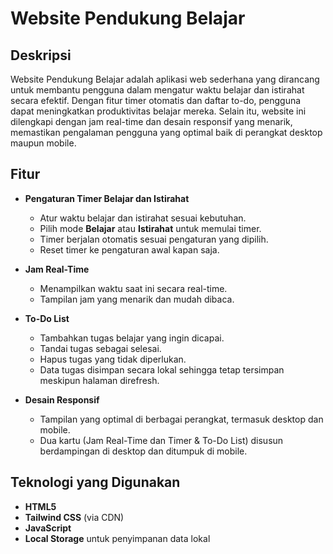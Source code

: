# Website Pendukung Belajar

## Deskripsi

Website Pendukung Belajar adalah aplikasi web sederhana yang dirancang untuk membantu pengguna dalam mengatur waktu belajar dan istirahat secara efektif. Dengan fitur timer otomatis dan daftar to-do, pengguna dapat meningkatkan produktivitas belajar mereka. Selain itu, website ini dilengkapi dengan jam real-time dan desain responsif yang menarik, memastikan pengalaman pengguna yang optimal baik di perangkat desktop maupun mobile.

## Fitur

- **Pengaturan Timer Belajar dan Istirahat**
  - Atur waktu belajar dan istirahat sesuai kebutuhan.
  - Pilih mode **Belajar** atau **Istirahat** untuk memulai timer.
  - Timer berjalan otomatis sesuai pengaturan yang dipilih.
  - Reset timer ke pengaturan awal kapan saja.

- **Jam Real-Time**
  - Menampilkan waktu saat ini secara real-time.
  - Tampilan jam yang menarik dan mudah dibaca.

- **To-Do List**
  - Tambahkan tugas belajar yang ingin dicapai.
  - Tandai tugas sebagai selesai.
  - Hapus tugas yang tidak diperlukan.
  - Data tugas disimpan secara lokal sehingga tetap tersimpan meskipun halaman direfresh.

- **Desain Responsif**
  - Tampilan yang optimal di berbagai perangkat, termasuk desktop dan mobile.
  - Dua kartu (Jam Real-Time dan Timer & To-Do List) disusun berdampingan di desktop dan ditumpuk di mobile.

## Teknologi yang Digunakan

- **HTML5**
- **Tailwind CSS** (via CDN)
- **JavaScript**
- **Local Storage** untuk penyimpanan data lokal
